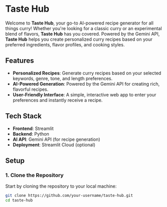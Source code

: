 # Taste Hub

Welcome to **Taste Hub**, your go-to AI-powered recipe generator for all things curry! Whether you're looking for a classic curry or an experimental blend of flavors, **Taste Hub** has you covered. Powered by the Gemini API, **Taste Hub** helps you create personalized curry recipes based on your preferred ingredients, flavor profiles, and cooking styles.

## Features
- **Personalized Recipes**: Generate curry recipes based on your selected keywords, genre, tone, and length preferences.
- **AI-Powered Generation**: Powered by the Gemini API for creating rich, flavorful recipes.
- **User-Friendly Interface**: A simple, interactive web app to enter your preferences and instantly receive a recipe.

## Tech Stack
- **Frontend**: Streamlit
- **Backend**: Python
- **AI API**: Gemini API (for recipe generation)
- **Deployment**: Streamlit Cloud (optional)

## Setup

### 1. Clone the Repository
Start by cloning the repository to your local machine:

```bash
git clone https://github.com/your-username/taste-hub.git
cd taste-hub
